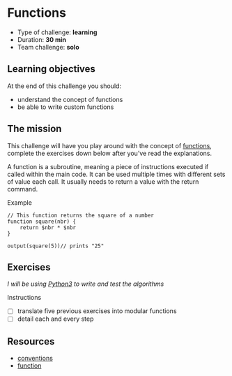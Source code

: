 # Functions
* Type of challenge: **learning**
* Duration: **30 min**
* Team challenge: **solo**

## Learning objectives
At the end of this challenge you should:
* understand the concept of functions
* be able to write custom functions

## The mission
This challenge will have you play around with the concept of [functions](https://en.wikipedia.org/wiki/Subroutine), complete the exercises down below after you’ve read the explanations.

A function is a subroutine, meaning a piece of instructions executed if called within the main code. It can be used multiple times with different sets of value each call. It usually needs to return a value with the return command.

Example
```
// This function returns the square of a number
function square(nbr) {
	return $nbr * $nbr
}

output(square(5))// prints "25"
```

## Exercises

*I will be using [Python3](https://repl.it/languages/python3) to write and test the algorithms*

Instructions
-[ ] translate five previous exercises into modular functions
-[ ] detail each and every step

## Resources
* [conventions](https://github.com/becodeorg/BXL-Swartz-4-27/blob/master/1.The-Field/7.Algorithmic/conventions.adoc)
* [function](https://computersciencewiki.org/index.php/Functions)
